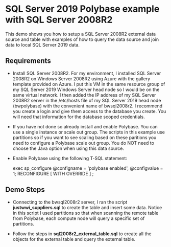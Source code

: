 # SQL Server 2019 Polybase example with SQL Server 2008R2

This demo shows you how to setup a SQL Server 2008R2 external data source and table with examples of how to query the data source and join data to local SQL Server 2019 data.

## Requirements

- Install SQL Server 2008R2. For my environment, I installed SQL Server 2008R2 on Windows Server 2008R2 using Azure with the gallery template provided on Azure. I put this VM in the same resource group of my SQL Server 2019 Windows Server head node so I would be on the same virtual network. I then added the IP address of my SQL Server 2008R2 server in the /etc/hosts file of my SQL Server 2019 head node (bwpolybase) with the convenient name of bwsql2008r2. I recommend you create a login and give them access to the database you create. You will need that information for the database scoped credentials.

- If you have not done so already install and enable Polybase. You can use a single instance or scale out group. The scripts in this example use partitions so if you want to see scaling based on these paritions you need to configure a Polybase scale out group. You do NOT need to choose the Java option when using this data source.
- Enable Polybase using the following T-SQL statement:

    exec sp_configure @configname = 'polybase enabled', @configvalue = 1;
RECONFIGURE [ WITH OVERRIDE ]  ;

## Demo Steps

- Connecting to the bwsql2008r2 server, I ran the script **justwwi_suppliers.sql** to create the table and insert some data. Notice in this script I used partitions so that when scanning the remote table from Polybase, each compute node will query a specific set of partitions.

- Follow the steps in **sql2008r2_external_table.sql** to create all the objects for the external table and query the external table.